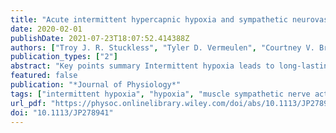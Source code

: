 ```yaml
---
title: "Acute intermittent hypercapnic hypoxia and sympathetic neurovascular transduction in men"
date: 2020-02-01
publishDate: 2021-07-23T18:07:52.414388Z
authors: ["Troy J. R. Stuckless", "Tyler D. Vermeulen", "Courtney V. Brown", "Lindsey M. Boulet", "Brooke M. Shafer", "Denis J. Wakeham", "Craig D. Steinback", "Najib T. Ayas", "John S. Floras", "Glen E. Foster"]
publication_types: ["2"]
abstract: "Key points summary Intermittent hypoxia leads to long-lasting increases in muscle sympathetic nerve activity and blood pressure contributing to increased risk for hypertension in obstructive sleep apnoea patients. We determined whether augmented vascular responses to increasing sympathetic vasomotor outflow, termed sympathetic neurovascular transduction (sNVT), accompanied changes in blood pressure following acute intermittent hypercapnic hypoxia (IH) in men. Lower body negative pressure was utilized to induce a range of sympathetic vasoconstrictor firing while measuring beat-by-beat blood pressure and forearm vascular conductance. IH reduced vascular shear stress and steepened the relationship between diastolic blood pressure and sympathetic discharge frequency suggesting greater systemic sNVT. Our results indicate that recurring cycles of acute IH characteristic of obstructive sleep apnoea could promote hypertension by increasing sNVT. Abstract Acute intermittent hypercapnic hypoxia (IH) induces long-lasting elevations in sympathetic vasomotor outflow and blood pressure in healthy humans. It is unknown whether IH alters sympathetic neurovascular transduction (sNVT), measured as the relationship between sympathetic vasomotor outflow and either forearm vascular conductance (FVC; regional sNVT) or diastolic blood pressure (DBP; systemic sNVT). We tested the hypothesis that IH augments sNVT by exposing healthy males to 40 consecutive 1-minute breathing cycles, each comprising 40-seconds of hypercapnic hypoxia (PETCO2: +4 ± 3 mm Hg above baseline; PETO2: 48 ± 3 mm Hg) and 20-seconds of normoxia (n = 9), or a 40-minute air-breathing control (n = 7). Before and after the intervention, lower body negative pressure (LBNP; 3 minutes at -15, -30, and -45 mmHg) was applied to elicit reflex increases in muscle sympathetic nerve activity (MSNA, fibular microneurography) while clamping end-tidal gases at baseline levels. Ventilation, arterial pressure (SBP, DBP, MAP), brachial artery blood flow (Q̇BA), FVC (Q̇BA/MAP), and MSNA burst frequency were measured continuously. Following IH, but not control, ventilation (5 l/min; 95% CI: 1 - 9), and MAP (5 mmHg; 95% CI: 1 - 9) were increased, while FVC (-0.2 ml/min/mm Hg; 95% CI: -0.0 - -0.4) and mean shear rate (SR; -21.9 /s; 95% CI: -5.8 - -38.0; all Ptextless0.05) were reduced. Systemic sNVT was increased following IH (0.25 mm Hg/burst/min; 95% CI: 0.01 – 0.49; Ptextless0.05), while changes in regional forearm sNVT were similar between IH and sham. Reductions in vessel wall shear stress and consequently nitric oxide production, may contribute to heightened systemic sNVT and provide a potential neuro-vascular mechanism for elevated blood pressure in obstructive sleep apnoea. This article is protected by copyright. All rights reserved"
featured: false
publication: "*Journal of Physiology*"
tags: ["intermittent hypoxia", "hypoxia", "muscle sympathetic nerve activity", "sympathetic neurovascular transduction"]
url_pdf: "https://physoc.onlinelibrary.wiley.com/doi/abs/10.1113/JP278941"
doi: "10.1113/JP278941"
---
```


